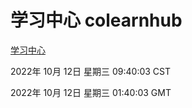 # 学习中心 colearnhub
[学习中心](http://27.19.33.125:56308/colearnhub/)

2022年 10月 12日 星期三 09:40:03 CST

2022年 10月 12日 星期三 01:40:03 GMT
